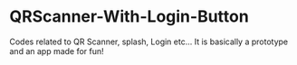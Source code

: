 # QRScanner-With-Login-Button
Codes related to QR Scanner, splash, Login etc... It is basically a prototype and an app made for fun!

